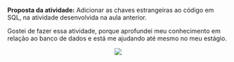 **Proposta da atividade:** Adicionar as chaves estrangeiras ao código em SQL, na atividade desenvolvida na aula anterior.

Gostei de fazer essa atividade, porque aprofundei meu conhecimento em relação ao banco de dados e está me ajudando até mesmo no meu estágio.

<div align="center">
  <kbd>
    <img src="https://user-images.githubusercontent.com/102593244/202821008-731e8831-1054-4332-b30e-c0d1dc517aa5.jpg"/>
  </kbd>
</div>
